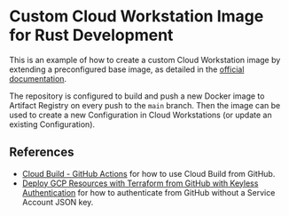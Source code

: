 # Custom Cloud Workstation Image for Rust Development

This is an example of how to create a custom Cloud Workstation image by extending a preconfigured base image, as detailed in the [official documentation](https://cloud.google.com/workstations/docs/customize-container-images).

The repository is configured to build and push a new Docker image to Artifact Registry on every push to the `main` branch. Then the image can be used to create a new Configuration in Cloud Workstations (or update an existing Configuration).

## References

- [Cloud Build - GitHub Actions](https://github.com/google-github-actions/setup-gcloud/blob/main/example-workflows/cloud-build/README.md) for how to use Cloud Build from GitHub.
- [Deploy GCP Resources with Terraform from GitHub with Keyless Authentication](https://github.com/lvaylet/terraform-in-action) for how to authenticate from GitHub without a Service Account JSON key.
